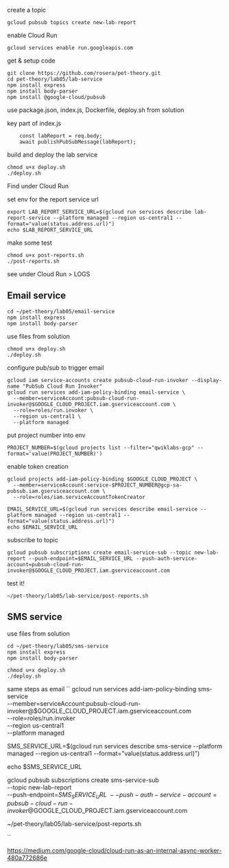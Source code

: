 
create a topic
```
gcloud pubsub topics create new-lab-report
```

enable Cloud Run
```
gcloud services enable run.googleapis.com
```

get & setup code
```
git clone https://github.com/rosera/pet-theory.git
cd pet-theory/lab05/lab-service
npm install express
npm install body-parser
npm install @google-cloud/pubsub
```

use package.json, index.js, Dockerfile, deploy.sh from solution

key part of index.js
```
    const labReport = req.body;
    await publishPubSubMessage(labReport);
```

build and deploy the lab service
```
chmod u+x deploy.sh
./deploy.sh
```
Find under Cloud Run


set env for the report service url
```
export LAB_REPORT_SERVICE_URL=$(gcloud run services describe lab-report-service --platform managed --region us-central1 --format="value(status.address.url)")
echo $LAB_REPORT_SERVICE_URL
```

make some test
```
chmod u+x post-reports.sh
./post-reports.sh
```
see under Cloud Run > LOGS

## Email service

```
cd ~/pet-theory/lab05/email-service
npm install express
npm install body-parser
```

use files from solution
```
chmod u+x deploy.sh
./deploy.sh
```

configure pub/sub to trigger email
```
gcloud iam service-accounts create pubsub-cloud-run-invoker --display-name "PubSub Cloud Run Invoker"
gcloud run services add-iam-policy-binding email-service \
  --member=serviceAccount:pubsub-cloud-run-invoker@$GOOGLE_CLOUD_PROJECT.iam.gserviceaccount.com \
  --role=roles/run.invoker \
  --region us-central1 \
  --platform managed
```

put project number into env
```
PROJECT_NUMBER=$(gcloud projects list --filter="qwiklabs-gcp" --format='value(PROJECT_NUMBER)')
```

enable token creation
```
gcloud projects add-iam-policy-binding $GOOGLE_CLOUD_PROJECT \
  --member=serviceAccount:service-$PROJECT_NUMBER@gcp-sa-pubsub.iam.gserviceaccount.com \
  --role=roles/iam.serviceAccountTokenCreator
```

```
EMAIL_SERVICE_URL=$(gcloud run services describe email-service --platform managed --region us-central1 --format="value(status.address.url)")
echo $EMAIL_SERVICE_URL
```

subscribe to topic
```
gcloud pubsub subscriptions create email-service-sub --topic new-lab-report --push-endpoint=$EMAIL_SERVICE_URL --push-auth-service-account=pubsub-cloud-run-invoker@$GOOGLE_CLOUD_PROJECT.iam.gserviceaccount.com
```

test it!
```
~/pet-theory/lab05/lab-service/post-reports.sh
```

## SMS service

use files from solution
```
cd ~/pet-theory/lab05/sms-service
npm install express
npm install body-parser

chmod u+x deploy.sh
./deploy.sh
```

same steps as email
``
gcloud run services add-iam-policy-binding sms-service \
  --member=serviceAccount:pubsub-cloud-run-invoker@$GOOGLE_CLOUD_PROJECT.iam.gserviceaccount.com \
  --role=roles/run.invoker \
  --region us-central1 \
  --platform managed

SMS_SERVICE_URL=$(gcloud run services describe sms-service --platform managed --region us-central1 --format="value(status.address.url)")

echo $SMS_SERVICE_URL

gcloud pubsub subscriptions create sms-service-sub \
  --topic new-lab-report \
  --push-endpoint=$SMS_SERVICE_URL \
  --push-auth-service-account=pubsub-cloud-run-invoker@$GOOGLE_CLOUD_PROJECT.iam.gserviceaccount.com

~/pet-theory/lab05/lab-service/post-reports.sh

``

https://medium.com/google-cloud/cloud-run-as-an-internal-async-worker-480a772686e
